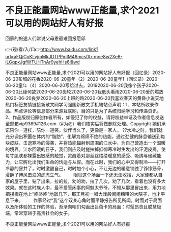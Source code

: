 # 不良正能量网站www正能量,求个2021可以用的网站好人有好报
回家的旅途人们常说父母恩最难回报愿邱

👉/观/看/入/口👉http://www.baidu.com/link?url=aFQjCpKLyjmMkJDTPPmIM46mcs0b-moe8w2Xe6-iLGqpxJgfWTUHTnAr0yehHs6i&wd

不良正能量网站www正能量,求个2021可以用的网站好人有好报（回忆录）2020-06-20彭城的花香2020-06-20童年（2）2020-06-20童年1（回忆录）2020-06-20童年（4）2020-06-20写给过去，20192020-06-20我像个孩子2020-06-20此缘何故2020-06-20齿轮2020-06-20我低头看雨2020-06-20爱的燃放2020-06-20良梦2020-06-20上班的路2020-06-20我喜欢春天的黄昏小说天地热门标签友情链接新散文网学习强国新散文手机端站点声明：1、本站所收录作品、热点评论等信息部分来源互联网，目的只是为了系统归纳学习和传递资讯。2、作品版权归原创作者所有，如侵犯了你的权益，请将权益举证及作者信息发送至邮箱vip9369#126.com（#为@）我们核实后将做删除处理。Copyright
她们承诺陪你一道扛，陪你一道笑。伙伴当久了，更像是一家人。
??水冷之时，我们就充分调出积蓄在体内的“脂肪”，化解为绵绵不绝的热能，通过劲健的脉息输送到每块皮肤，击退寒冷的侵袭，并将热能辐射到周围的江水中，为自己营造出一个温暖的境界。江水回暖的日子，我们则应及时搓抹掉抵御寒冷时生发出的汗泥皮屑，使每寸肌肤都裸露出敏感的触觉，灵醒着对那丝丝缕缕暖意的感受、吸纳与储藏能力，让它孵化出我们生命的恬适与从容。而在此时，我们的心中又得制冷——打开冷静的窨井了，时时激醒自己，时时加个小心，不让无边的暖意销蚀了铮铮筋骨，浸酥了博风击浪的虎虎生气。
　　眼见这个场面一下还无法收拾，大家便都从自家的屋子里，钻了出来，拉的拉，劝的劝，拉了几次，劝了几次，看着也没有多大效果。就在这时族人中，最不爱管闲事的阿魁太爷爷，不知从那里冒出来，用力地把拐棍在地上“咚咚咚”地敲几下，那正月初一唱大戏般闹闹糟糟的大院子，也才平息下来。
　　作家经过“我”这个双关心角时而平静报告所见所闻，时而对于局面以及所体验的工作的体验，渐渐向咱们勾画出吕蓓卡的局面：时髦昂贵且聪慧极端，常常穿越于高贵社会的女子。

不良正能量网站www正能量,求个2021可以用的网站好人有好报
